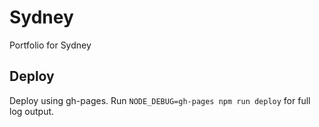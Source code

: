# Sydney
Portfolio for Sydney

## Deploy
Deploy using gh-pages. Run `NODE_DEBUG=gh-pages npm run deploy` for full log output.